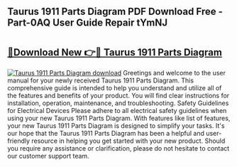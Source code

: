 ## Taurus 1911 Parts Diagram PDF Download Free - Part-0AQ User Guide Repair tYmNJ

# <h2><a href="http://dfm6jz.blite.top/?on=Taurus+1911+Parts+Diagram">🔗Download New 👉🔴 Taurus 1911 Parts Diagram</a></h2>

[![Taurus 1911 Parts Diagram download](https://i.imgur.com/lujVjoI.png)](http://dfm6jz.blite.top/?on=Taurus+1911+Parts+Diagram)
Greetings and welcome to the user manual for your newly received Taurus 1911 Parts Diagram. This comprehensive guide is intended to help you understand and utilize all of the features and benefits of your product. You will find clear instructions for installation, operation, maintenance, and troubleshooting. Safety Guidelines for Electrical Devices Please adhere to all electrical safety guidelines when using your new Taurus 1911 Parts Diagram. With features like list of features, your new Taurus 1911 Parts Diagram is designed to simplify your tasks. It's our hope that the Taurus 1911 Parts Diagram has been a helpful and user-friendly resource in helping you get started with your new product. Should you require any assistance or clarification, please do not hesitate to contact our customer support team.
